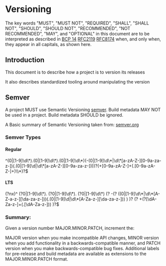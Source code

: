 # Versioning

The key words "MUST", "MUST NOT", "REQUIRED", "SHALL", "SHALL NOT", "SHOULD", "SHOULD NOT", "RECOMMENDED", "NOT RECOMMENDED", "MAY", and "OPTIONAL" in this document are to be interpreted as described in [BCP 14](https://tools.ietf.org/html/bcp14) [RFC2119](https://tools.ietf.org/html/rfc2119) [RFC8174](https://tools.ietf.org/html/rfc8174) when, and only when, they appear in all capitals, as shown here.

## Introduction

This document is to describe how a project is to version its releases

It also describes standardized tooling around manipulating the version

## Semver

A project MUST use Semantic Versioning [semver](https://semver.org). Build metadata MAY NOT be used in a project. Build metadata SHOULD be ignored.

A Basic summary of Semantic Versioning taken from: [semver.org](https://semver.org)

### Semver Types

#### Regular

^(0|[1-9]\d\\\*).(0|[1-9]\d\\\*).(0|[1-9]\d\\\*)(-(0|[1-9]\d\\\*|\d\\\*[a-zA-Z-][0-9a-za-z-])(.(0|[1-9]\d|\d\\\*[a-zA-Z-][0-9a-za-z-])))?(+[0-9a-zA-Z-]+(.[0-9a-zA-Z-]+)\\\\*)?\$

#### LTS

(?nx)^ (?0|[1-9]\d\\\*). (?0|[1-9]\d\\\*). (?0|[1-9]\d\\\*) (? -(? ((0|[1-9]\d\\\*|\d\\\*[A-Z-a-z-][\da-za-z-]))(.(0|[1-9]\d|\d\\\*[A-Za-z-][\da-za-z-])) ) )? (? +(?[\dA-Za-z-]+(.[\dA-Za-z-])) )?\$

### Summary:

Given a version number MAJOR.MINOR.PATCH, increment the:

MAJOR version when you make incompatible API changes,
MINOR version when you add functionality in a backwards-compatible manner, and
PATCH version when you make backwards-compatible bug fixes.
Additional labels for pre-release and build metadata are available as extensions to the MAJOR.MINOR.PATCH format.

